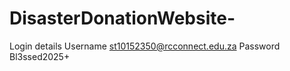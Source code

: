# DisasterDonationWebsite-
Login details 
Username st10152350@rcconnect.edu.za
Password Bl3ssed2025+
